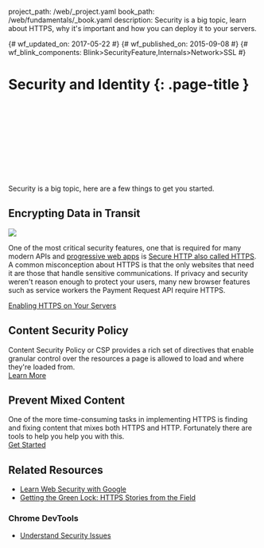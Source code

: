 project_path: /web/_project.yaml
book_path: /web/fundamentals/_book.yaml
description: Security is a big topic, learn about HTTPS, why it's important and how you can deploy it to your servers.

{# wf_updated_on: 2017-05-22 #}
{# wf_published_on: 2015-09-08 #}
{# wf_blink_components: Blink>SecurityFeature,Internals>Network>SSL #}

# Security and Identity {: .page-title }

<div class="video-wrapper">
  <iframe class="devsite-embedded-youtube-video" data-video-id="pgBQn_z3zRE"
          data-autohide="1" data-showinfo="0" frameborder="0" allowfullscreen>
  </iframe>
</div>

Security is a big topic, here are a few things to get you started.

<div class="clearfix"></div>


## Encrypting Data in Transit

<img src="/web/images/content-https-2x.jpg" class="attempt-right">

One of the most critical security features, one that is required for many modern APIs and [progressive web apps](/web/progressive-web-apps/) is [Secure HTTP also called HTTPS](encrypt-in-transit/why-https). A common misconception about HTTPS is that the only websites that need it are those that handle sensitive communications. If privacy and security weren't reason enough to protect your users, many new browser features such as service workers the Payment Request API require HTTPS.

[Enabling HTTPS on Your Servers](/web/fundamentals/security/encrypt-in-transit/enable-https)

<div class="attempt-left">
  <h2>Content Security Policy</h2>
  <p>
    Content Security Policy or CSP provides a rich set of directives that
    enable granular control over the resources a page is allowed to load and
    where they're loaded from.<br>
    <a href="csp/">Learn More</a>
  </p>
</div>
<div class="attempt-right">
  <h2>Prevent Mixed Content</h2>
  <p>
    One of the more time-consuming tasks in implementing HTTPS is finding and
    fixing content that mixes both HTTPS and HTTP. Fortunately there are tools
    to help you help you with this.<br>
    <a href="prevent-mixed-content/what-is-mixed-content">Get Started</a>
  </p>
</div>

<div style="clear:both"></div>

## Related Resources

* [Learn Web Security with Google](https://www.youtube.com/watch?v=tgEIo7ZSkbQ)
* [Getting the Green Lock: HTTPS Stories from the
  Field](https://www.youtube.com/watch?v=GoXgl9r0Kjk)

### Chrome DevTools

* [Understand Security Issues](/web/tools/chrome-devtools/security)



